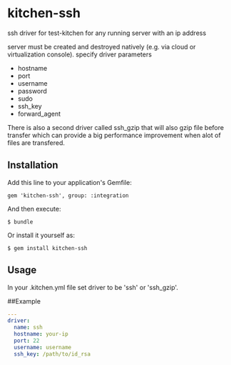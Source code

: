 # kitchen-ssh

ssh driver for test-kitchen for any running server with an ip address

server must be created and destroyed natively (e.g. via cloud or virtualization console).
specify driver parameters
*  hostname
*  port
*  username
*  password
*  sudo
*  ssh_key
*  forward_agent

There is also a second driver called ssh_gzip that will also gzip file before transfer which can provide 
a big performance improvement when alot of files are transfered.


## Installation

Add this line to your application's Gemfile:

    gem 'kitchen-ssh', group: :integration

And then execute:

    $ bundle

Or install it yourself as:

    $ gem install kitchen-ssh

## Usage

In your .kitchen.yml file set driver to be 'ssh' or 'ssh_gzip'.

##Example

```yaml
---
driver:
  name: ssh
  hostname: your-ip
  port: 22
  username: username 
  ssh_key: /path/to/id_rsa
```
